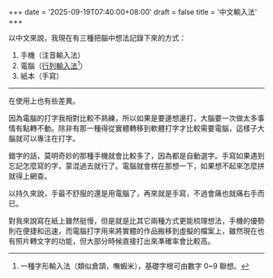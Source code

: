 +++
date = '2025-09-19T07:40:00+08:00'
draft = false
title = '中文輸入法'
+++

以中文來說，我現在有三種把腦中想法記錄下來的方式：

1. 手機（注音輸入法）
2. 電腦（[行列輸入法](https://array30.misterfishup.com)[^1]）
3. 紙本（手寫）

---

在使用上也有些差異。

因為電腦的打字我相對比較不熟練，所以如果是要邊想邊打，大腦要一次做太多事情有點轉不動。除非有那一種得從實體轉移到軟體打字才比較需要電腦，這樣子大腦就可以專注在打字。

錯字的話，莫明奇妙的那種手機就會比較多了，因為都是自動選字。手寫如果遇到忘記怎麼寫的字，蒙混過去就行了。電腦就會楞在那想一下，如果想不起來怎麼拼就得上網查。

以持久來說，手最不舒服的還是用電腦了，再來就是手寫，不過會痛也就痛右手而已。

對我來說寫在紙上雖然挺慢，但是就是比其它兩種方式更能梳理想法，手機的優勢則在便捷和迅速，而電腦打字用來將實體的作品搬移到虛擬的檔案上，雖然現在也有照片轉文字的功能，但大部分時候直接打出來凖確率會比較高。

[^1]: 一種字形輸入法（類似倉頡，嘸蝦米），基礎字根可由數字 0~9 聯想。
